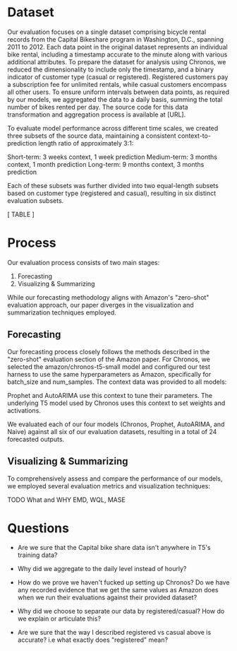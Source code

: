 # Dataset

Our evaluation focuses on a single dataset comprising bicycle rental records from the Capital Bikeshare program in Washington, D.C., spanning 2011 to 2012. Each data point in the original dataset represents an individual bike rental, including a timestamp accurate to the minute along with various additional attributes.
To prepare the dataset for analysis using Chronos, we reduced the dimensionality to include only the timestamp, and a binary indicator of customer type (casual or registered). Registered customers pay a subscription fee for unlimited rentals, while casual customers encompass all other users.
To ensure uniform intervals between data points, as required by our models, we aggregated the data to a daily basis, summing the total number of bikes rented per day. The source code for this data transformation and aggregation process is available at [URL].

To evaluate model performance across different time scales, we created three subsets of the source data, maintaining a consistent context-to-prediction length ratio of approximately 3:1:

Short-term: 3 weeks context, 1 week prediction
Medium-term: 3 months context, 1 month prediction
Long-term: 9 months context, 3 months prediction

Each of these subsets was further divided into two equal-length subsets based on customer type (registered and casual), resulting in six distinct evaluation subsets.

[ TABLE ]

# Process

Our evaluation process consists of two main stages:

1. Forecasting
2. Visualizing & Summarizing

While our forecasting methodology aligns with Amazon's "zero-shot" evaluation approach, our paper diverges in the visualization and summarization techniques employed.

## Forecasting

Our forecasting process closely follows the methods described in the "zero-shot" evaluation section of the Amazon paper. For Chronos, we selected the amazon/chronos-t5-small model and configured our test harness to use the same hyperparameters as Amazon, specifically for batch_size and num_samples.
The context data was provided to all models:

Prophet and AutoARIMA use this context to tune their parameters.
The underlying T5 model used by Chronos uses this context to set weights and activations.

We evaluated each of our four models (Chronos, Prophet, AutoARIMA, and Naive) against all six of our evaluation datasets, resulting in a total of 24 forecasted outputs.

## Visualizing & Summarizing

To comprehensively assess and compare the performance of our models, we employed several evaluation metrics and visualization techniques:

TODO What and WHY EMD, WQL, MASE

# Questions

- Are we sure that the Capital bike share data isn't anywhere in T5's training data?

- Why did we aggregate to the daily level instead of hourly?

- How do we prove we haven't fucked up setting up Chronos? Do we have any recorded evidence that we get the same values as Amazon does when we run their evaluations against their provided dataset?

- Why did we choose to separate our data by registered/casual? How do we explain or articulate this?

- Are we sure that the way I described registered vs casual above is accurate? i.e what exactly does "registered" mean?

